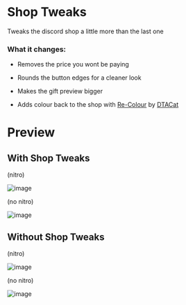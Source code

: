 # Shop Tweaks

Tweaks the discord shop a little more than the last one

### What it changes:

- Removes the price you wont be paying

- Rounds the button edges for a cleaner look

- Makes the gift preview bigger

- Adds colour back to the shop with [Re-Colour](https://github.com/DTACat/Re-Colour) by [DTACat](https://github.com/DTACat)

# Preview

## With Shop Tweaks

(nitro)

![image](https://github.com/TrellTrell/Shop-Tweaks-Reimagined/assets/149860492/b75e00f0-e779-4336-85b9-29cf57de5943)

(no nitro)

![image](https://github.com/TrellTrell/Shop-Tweaks-Reimagined/assets/149860492/3591e68f-7789-46ef-8e7a-e250ba93d284)

## Without Shop Tweaks

(nitro)

![image](https://github.com/TrellTrell/Trells-Shop-Tweaks/assets/149860492/582dbacd-7578-4925-ae2d-8f8363315881)

(no nitro)

![image](https://github.com/TrellTrell/Trells-Shop-Tweaks/assets/149860492/eb967bb7-3fe0-4752-ba5f-e3f8c75d8ce1)
